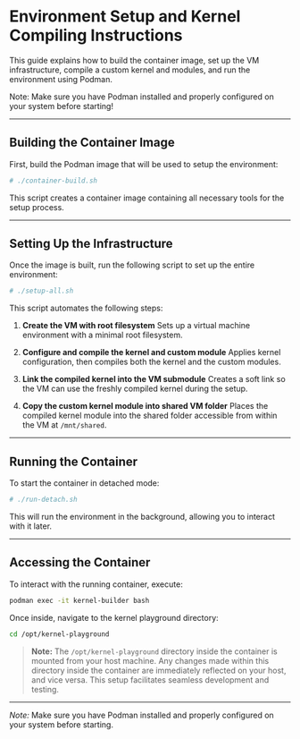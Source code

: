 # Environment Setup and Kernel Compiling Instructions

This guide explains how to build the container image, set up the VM infrastructure, compile a custom kernel and modules, and run the environment using Podman.

Note: Make sure you have Podman installed and properly configured on your system before starting!

---

## Building the Container Image

First, build the Podman image that will be used to setup the environment:

```bash
# ./container-build.sh
```

This script creates a container image containing all necessary tools for the setup process.

---

## Setting Up the Infrastructure

Once the image is built, run the following script to set up the entire environment:

```bash
# ./setup-all.sh
```

This script automates the following steps:

1. **Create the VM with root filesystem**
   Sets up a virtual machine environment with a minimal root filesystem.

2. **Configure and compile the kernel and custom module**
   Applies kernel configuration, then compiles both the kernel and the custom modules.

3. **Link the compiled kernel into the VM submodule**
   Creates a soft link so the VM can use the freshly compiled kernel during the setup.

4. **Copy the custom kernel module into shared VM folder**
   Places the compiled kernel module into the shared folder accessible from within the VM at `/mnt/shared`.

---

## Running the Container

To start the container in detached mode:

```bash
# ./run-detach.sh
```

This will run the environment in the background, allowing you to interact with it later.

---

## Accessing the Container

To interact with the running container, execute:

```bash
podman exec -it kernel-builder bash
```

Once inside, navigate to the kernel playground directory:

```bash
cd /opt/kernel-playground
```

> **Note:**
> The `/opt/kernel-playground` directory inside the container is mounted from your host machine. Any changes made within this directory inside the container are immediately reflected on your host, and vice versa. This setup facilitates seamless development and testing.

---

*Note:* Make sure you have Podman installed and properly configured on your system before starting.
